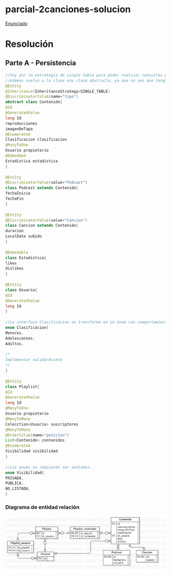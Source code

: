 # parcial-2canciones-solucion

[Enunciado](https://docs.google.com/document/d/1DGIFDVIsxbbpffSTyDEaR2m37GF4XSbDoXrUKoctvs4/edit#heading=h.gt33t48149l1)

# Resolución

## Parte A - Persistencia

```java
//Voy por la estrategia de single table para poder realizar consultas polimórficas por un lado. Por otro lado, es mejor en cuanto a performance y no perdemos demasiado en normalización teniendo en cuenta los pocos atributos que posee cada subclase.
//Ademas vuelvo a la clase una clase abstracta, ya que no veo que tenga sentido instanciar un objeto de la clase Contenido.
@Entity
@Inheritance(InheritanceStrategy=SINGLE_TABLE)
@DiscriminatorColum(name="tipo")
abstract class Contenido{
@Id
@GeneratedValue
long Id
reproducciones
imagenDeTapa
@Enumerated
Clasificacion clasificacion
@ManyToOne
Usuario propietario
@Embedded
Estadistica estadistica
}

@Entity
@DiscriminatorValue(value="Podcast")
class Podcast extends Contenido{
fechaInicio
fechaFin
}

@Entity
@DiscriminatorValue(value="Cancion")
class Cancion extends Contenido{
duracion
LocalDate subido
}

@Embedable
class Estadistica{
likes
dislikes
}

@Entity
class Usuario{
@Id
@GeneratedValue
long Id
}

//La interface Clasificacion se transforma en un enum con comportamiento.
enum Clasificacion{
Menores,
Adolescentes,
Adultos,

/*
Implementar validarAcceso
*/
}

@Entity
class Playlist{
@Id
@GeneratedValue
long Id
@ManyToOne
Usuario propietario
@ManyToMany
Colecction<Usuario> suscriptores
@ManyToMany
@OrderColum(name="posicion")
List<Contenido> contenidos
@Enumerated
Visibilidad visibilidad
}

//Los enums no requieren ser anotados.
enum Visibilidad{
PRIVADA,
PUBLICA,
NO_LISTADA,
}
```

### Diagrama de entidad relación

<img src="der2canciones.jpg">

